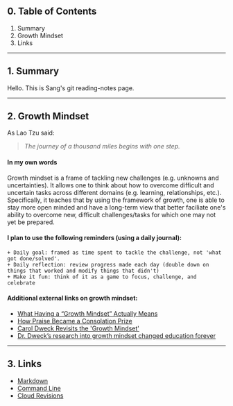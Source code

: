 ## 0. Table of Contents
1. Summary
2. Growth Mindset
3. Links
************************
## 1. Summary
Hello. This is Sang's git reading-notes page. 
************************
## 2. Growth Mindset
As Lao Tzu said:
>*The journey of a thousand miles begins with one step.*

#### In my own words
Growth mindset is a frame of tackling new challenges (e.g. unknowns and uncertainties). It allows one to think about how to overcome difficult and uncertain tasks across different domains (e.g. learning, relationships, etc.). Specifically, it teaches that by using the framework of growth, one is able to stay more open minded and have a long-term view that better faciliate one's ability to overcome new, difficult challenges/tasks for which one may not yet be prepared.

#### I plan to use the following reminders (using a daily journal):
```
+ Daily goal: framed as time spent to tackle the challenge, not 'what got done/solved'.
+ Daily reflection: review progress made each day (double down on things that worked and modify things that didn't)
+ Make it fun: think of it as a game to focus, challenge, and celebrate
```
#### Additional external links on growth mindset:
* [What Having a “Growth Mindset” Actually Means](https://hbr.org/2016/01/what-having-a-growth-mindset-actually-means)
* [How Praise Became a Consolation Prize](https://www.theatlantic.com/education/archive/2016/12/how-praise-became-a-consolation-prize/510845/)
* [Carol Dweck Revisits the 'Growth Mindset'](https://www.edweek.org/ew/articles/2015/09/23/carol-dweck-revisits-the-growth-mindset.html)
* [Dr. Dweck’s research into growth mindset changed education forever](https://www.mindsetworks.com/science/)
*************************
## 3. Links
+ [Markdown](https://github.com/sangmlee76/reading-notes/blob/main/markdown.md)
+ [Command Line](https://github.com/sangmlee76/reading-notes/blob/main/commandline.md)
+ [Cloud Revisions](https://github.com/sangmlee76/reading-notes/blob/main/cloudrevisions.md)


